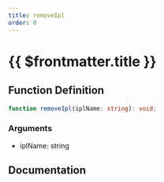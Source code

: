 ```yaml
---
title: removeIpl
order: 0
---
```


# {{ $frontmatter.title }}

## Function Definition

```ts
function removeIpl(iplName: string): void;
```

### Arguments

* iplName: string

## Documentation

<!--@include: ./parts/removeIpl.md-->
